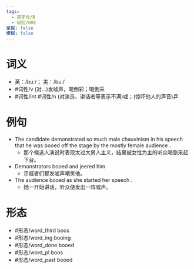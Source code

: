 ```yaml
---
tags:
  - 首字母/B
  - 级别/GRE
掌握: false
模糊: false
---
```

# 词义
- 英：/buː/； 美：/buː/
- #词性/v  (对…)发嘘声，喝倒彩；喝倒采
- #词性/int #词性/n  (对演员、讲话者等表示不满)嘘；(惊吓他人的声音)乒
# 例句
- The candidate demonstrated so much male chauvinism in his speech that he was booed off the stage by the mostly female audience .
	- 那个候选人演说时表现太过大男人主义，结果被女性为主的听众喝倒采赶下台。
- Demonstrators booed and jeered him
	- 示威者们都发嘘声嘲笑他。
- The audience booed as she started her speech .
	- 她一开始讲话，听众便发出一阵嘘声。
# 形态
- #形态/word_third boos
- #形态/word_ing booing
- #形态/word_done booed
- #形态/word_pl boos
- #形态/word_past booed
